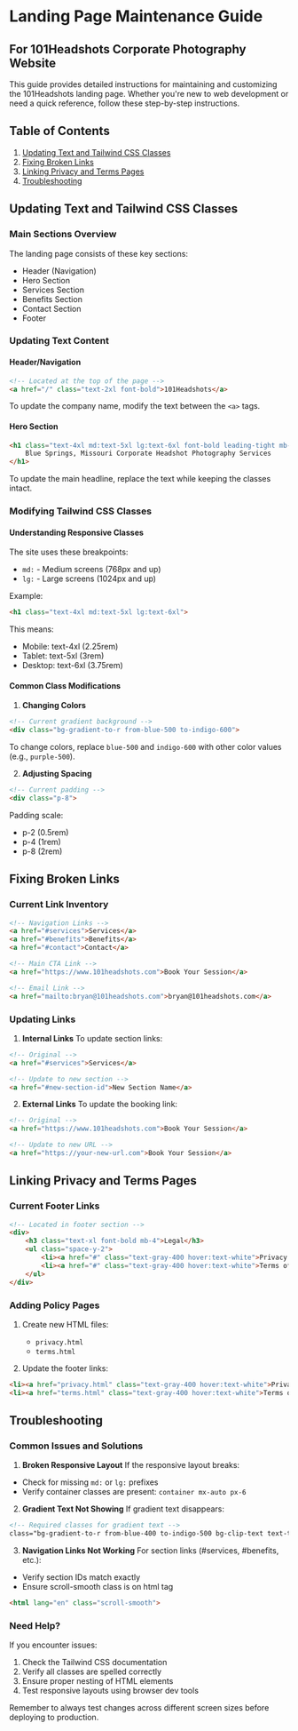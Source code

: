 # Landing Page Maintenance Guide
## For 101Headshots Corporate Photography Website

This guide provides detailed instructions for maintaining and customizing the 101Headshots landing page. Whether you're new to web development or need a quick reference, follow these step-by-step instructions.

## Table of Contents
1. [Updating Text and Tailwind CSS Classes](#updating-text-and-tailwind-css-classes)
2. [Fixing Broken Links](#fixing-broken-links)
3. [Linking Privacy and Terms Pages](#linking-privacy-and-terms-pages)
4. [Troubleshooting](#troubleshooting)

## Updating Text and Tailwind CSS Classes

### Main Sections Overview
The landing page consists of these key sections:
- Header (Navigation)
- Hero Section
- Services Section
- Benefits Section
- Contact Section
- Footer

### Updating Text Content

#### Header/Navigation
```html
<!-- Located at the top of the page -->
<a href="/" class="text-2xl font-bold">101Headshots</a>
```
To update the company name, modify the text between the `<a>` tags.

#### Hero Section
```html
<h1 class="text-4xl md:text-5xl lg:text-6xl font-bold leading-tight mb-8">
    Blue Springs, Missouri Corporate Headshot Photography Services
</h1>
```
To update the main headline, replace the text while keeping the classes intact.

### Modifying Tailwind CSS Classes

#### Understanding Responsive Classes
The site uses these breakpoints:
- `md:` - Medium screens (768px and up)
- `lg:` - Large screens (1024px and up)

Example:
```html
<h1 class="text-4xl md:text-5xl lg:text-6xl">
```
This means:
- Mobile: text-4xl (2.25rem)
- Tablet: text-5xl (3rem)
- Desktop: text-6xl (3.75rem)

#### Common Class Modifications

1. **Changing Colors**
```html
<!-- Current gradient background -->
<div class="bg-gradient-to-r from-blue-500 to-indigo-600">
```
To change colors, replace `blue-500` and `indigo-600` with other color values (e.g., `purple-500`).

2. **Adjusting Spacing**
```html
<!-- Current padding -->
<div class="p-8">
```
Padding scale:
- p-2 (0.5rem)
- p-4 (1rem)
- p-8 (2rem)

## Fixing Broken Links

### Current Link Inventory
```html
<!-- Navigation Links -->
<a href="#services">Services</a>
<a href="#benefits">Benefits</a>
<a href="#contact">Contact</a>

<!-- Main CTA Link -->
<a href="https://www.101headshots.com">Book Your Session</a>

<!-- Email Link -->
<a href="mailto:bryan@101headshots.com">bryan@101headshots.com</a>
```

### Updating Links

1. **Internal Links**
To update section links:
```html
<!-- Original -->
<a href="#services">Services</a>

<!-- Update to new section -->
<a href="#new-section-id">New Section Name</a>
```

2. **External Links**
To update the booking link:
```html
<!-- Original -->
<a href="https://www.101headshots.com">Book Your Session</a>

<!-- Update to new URL -->
<a href="https://your-new-url.com">Book Your Session</a>
```

## Linking Privacy and Terms Pages

### Current Footer Links
```html
<!-- Located in footer section -->
<div>
    <h3 class="text-xl font-bold mb-4">Legal</h3>
    <ul class="space-y-2">
        <li><a href="#" class="text-gray-400 hover:text-white">Privacy Policy</a></li>
        <li><a href="#" class="text-gray-400 hover:text-white">Terms of Service</a></li>
    </ul>
</div>
```

### Adding Policy Pages

1. Create new HTML files:
   - `privacy.html`
   - `terms.html`

2. Update the footer links:
```html
<li><a href="privacy.html" class="text-gray-400 hover:text-white">Privacy Policy</a></li>
<li><a href="terms.html" class="text-gray-400 hover:text-white">Terms of Service</a></li>
```

## Troubleshooting

### Common Issues and Solutions

1. **Broken Responsive Layout**
If the responsive layout breaks:
- Check for missing `md:` or `lg:` prefixes
- Verify container classes are present: `container mx-auto px-6`

2. **Gradient Text Not Showing**
If gradient text disappears:
```html
<!-- Required classes for gradient text -->
class="bg-gradient-to-r from-blue-400 to-indigo-500 bg-clip-text text-transparent"
```

3. **Navigation Links Not Working**
For section links (#services, #benefits, etc.):
- Verify section IDs match exactly
- Ensure scroll-smooth class is on html tag
```html
<html lang="en" class="scroll-smooth">
```

### Need Help?
If you encounter issues:
1. Check the Tailwind CSS documentation
2. Verify all classes are spelled correctly
3. Ensure proper nesting of HTML elements
4. Test responsive layouts using browser dev tools

Remember to always test changes across different screen sizes before deploying to production.